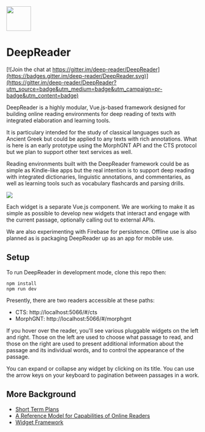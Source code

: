 <img src="https://raw.githubusercontent.com/deep-reader/DeepReader/master/static/deep-reader-512.png" height=64 width=64> 

# DeepReader

[![Join the chat at https://gitter.im/deep-reader/DeepReader](https://badges.gitter.im/deep-reader/DeepReader.svg)](https://gitter.im/deep-reader/DeepReader?utm_source=badge&utm_medium=badge&utm_campaign=pr-badge&utm_content=badge)

DeepReader is a highly modular, Vue.js-based framework designed for building online reading environments for deep reading of texts with integrated elaboration and learning tools.

It is particulary intended for the study of classical languages such as Ancient Greek but could be applied to any texts with rich annotations. What is here is an early prototype using the MorphGNT API and the CTS protocol but we plan to support other text services as well.

Reading environments built with the DeepReader framework could be as simple as Kindle-like apps but the real intention is to support deep reading with integrated dictionaries, linguistic annotations, and commentaries, as well as learning tools such as vocabulary flashcards and parsing drills.

![](https://files.gitter.im/deep-reader/DeepReader/4IrU/deepreader-intro.001.png)

Each widget is a separate Vue.js component. We are working to make it as simple as possible to develop new widgets that interact and engage with the current passage, optionally calling out to external APIs.

We are also experimenting with Firebase for persistence. Offline use is also planned as is packaging DeepReader up as an app for mobile use.

## Setup

To run DeepReader in development mode, clone this repo then:

    npm install
    npm run dev

Presently, there are two readers accessible at these paths:

* CTS: http://localhost:5066/#/cts
* MorphGNT: http://localhost:5066/#/morphgnt

If you hover over the reader, you'll see various pluggable widgets on the left and right. Those on the left are used to choose what passage to read, and those on the right are used to present additional information about the passage and its individual words, and to control the appearance of the passage.

You can expand or collapse any widget by clicking on its title. You can use the arrow keys on your keyboard to pagination between passages in a work.

## More Background

* [Short Term Plans](https://github.com/deep-reader/DeepReader/wiki/Short-Term-Plans)
* [A Reference Model for Capabilities of Online Readers](https://github.com/deep-reader/DeepReader/wiki/A-Reference-Model-for-Capabilities-of-Online-Readers)
* [Widget Framework](https://github.com/deep-reader/DeepReader/wiki/Widget-Framework)
